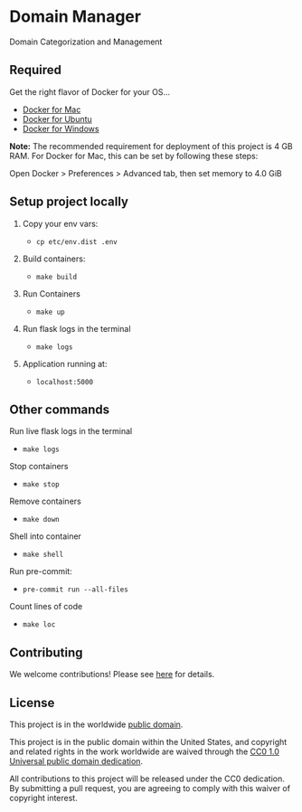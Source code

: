 # Domain Manager

Domain Categorization and Management

## Required

Get the right flavor of Docker for your OS...

- [Docker for Mac](https://docs.docker.com/docker-for-mac/install/)
- [Docker for Ubuntu](https://docs.docker.com/install/linux/docker-ce/ubuntu/)
- [Docker for Windows](https://docs.docker.com/docker-for-windows/install/)

**Note:** The recommended requirement for deployment of this project is 4 GB RAM.
For Docker for Mac, this can be set by following these steps:

Open Docker > Preferences > Advanced tab, then set memory to 4.0 GiB

## Setup project locally

1. Copy your env vars:
    - `cp etc/env.dist .env`

2. Build containers:

   - `make build`

3. Run Containers

   - `make up`

4. Run flask logs in the terminal

   - `make logs`

5. Application running at:

   - `localhost:5000`

## Other commands

Run live flask logs in the terminal

- `make logs`

Stop containers

- `make stop`

Remove containers

- `make down`

Shell into container

- `make shell`

Run pre-commit:

- `pre-commit run --all-files`

Count lines of code

- `make loc`

## Contributing

We welcome contributions!  Please see [here](CONTRIBUTING.md) for
details.

## License

This project is in the worldwide [public domain](LICENSE).

This project is in the public domain within the United States, and
copyright and related rights in the work worldwide are waived through
the [CC0 1.0 Universal public domain
dedication](https://creativecommons.org/publicdomain/zero/1.0/).

All contributions to this project will be released under the CC0
dedication. By submitting a pull request, you are agreeing to comply
with this waiver of copyright interest.
